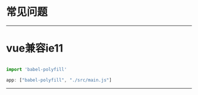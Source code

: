 # 常见问题

---

# vue兼容ie11


```javascript

import 'babel-polyfill'

app: ["babel-polyfill", "./src/main.js"] 

```

---



